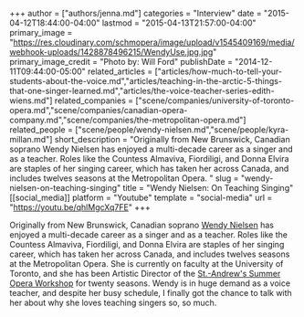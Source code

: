 +++
author = ["authors/jenna.md"]
categories = "Interview"
date = "2015-04-12T18:44:00-04:00"
lastmod = "2015-04-13T21:57:00-04:00"
primary_image = "https://res.cloudinary.com/schmopera/image/upload/v1545409169/media/webhook-uploads/1428878496215/WendyUse.jpg.jpg"
primary_image_credit = "Photo by: Will Ford"
publishDate = "2014-12-11T09:44:00-05:00"
related_articles = ["articles/how-much-to-tell-your-students-about-the-voice.md","articles/teaching-in-the-arctic-5-things-that-one-singer-learned.md","articles/the-voice-teacher-series-edith-wiens.md"]
related_companies = ["scene/companies/university-of-toronto-opera.md","scene/companies/canadian-opera-company.md","scene/companies/the-metropolitan-opera.md"]
related_people = ["scene/people/wendy-nielsen.md","scene/people/kyra-millan.md"]
short_description = "Originally from New Brunswick, Canadian soprano Wendy Nielsen has enjoyed a multi-decade career as a singer and as a teacher. Roles like the Countess Almaviva, Fiordiligi, and Donna Elvira are staples of her singing career, which has taken her across Canada, and includes twelves seasons at the Metropolitan Opera. "
slug = "wendy-nielsen-on-teaching-singing"
title = "Wendy Nielsen: On Teaching Singing"
[[social_media]]
platform = "Youtube"
template = "social-media"
url = "https://youtu.be/qhlMgcXq7FE"
+++

Originally from New Brunswick, Canadian soprano [Wendy Nielsen](http://www.wendynielsen.ca/) has enjoyed a multi-decade career as a singer and as a teacher. Roles like the Countess Almaviva, Fiordiligi, and Donna Elvira are staples of her singing career, which has taken her across Canada, and includes twelves seasons at the Metropolitan Opera. She is currently on faculty at the University of Toronto, and she has been Artistic Director of the [St.-Andrew's Summer Opera Workshop](http://www.standrewsartscouncil.nb.ca/opera.htm) for twenty seasons. Wendy is in huge demand as a voice teacher, and despite her busy schedule, I finally got the chance to talk with her about why she loves teaching singers so, so much.
